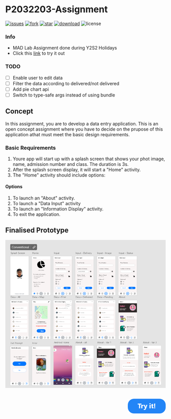 # P2032203-Assignment
[![issues](https://img.shields.io/github/issues/liang799/P2032203-Assignment)](https://github.com/liang799/P2032203-Assignment/issues/new)
[![fork](https://img.shields.io/github/forks/liang799/P2032203-Assignment)](https://github.com/liang799/P2032203-Assignment/fork)
[![star](https://img.shields.io/github/stars/liang799/P2032203-Assignment)](https://github.com/liang799/P2032203-Assignment/stargazers)
[![download](https://img.shields.io/github/downloads/liang799/P2032203-Assignment/v1.0.0/total)](https://github.com/liang799/P2032203-Assignment/releases/download/v1.0.0/delivery-tracker.apk)
![license](https://img.shields.io/github/license/liang799/P2032203-Assignment)

### Info
- MAD Lab Assignment done during Y2S2 Holidays
- Click this [link](https://xd.adobe.com/view/9d563f22-94b8-4581-83c2-aa175e78e35c-c805/) to try it out
### TODO
- [ ] Enable user to edit data
- [ ] Filter the data according to delivered/not delivered
- [ ] Add pie chart api
- [ ] Switch to type-safe args instead of using bundle

## Concept
In this assignment, you are to develop a data entry application. This is an open concept assignment where you have to decide on the prupose of this application athat must meet the basic
design requirements.

### Basic Requirements
1. Youre app will start up with a splash screen that shows your phot image, name, admission number and class. The duration is 3s.
2. After the splash screen display, it will start a "Home" activity.
3. The "Home" activity should include options:
  #### Options
  1. To launch an "About" activity.
  2. To launch a "Data Input" activity
  3. To launch an "Information Display" activity.
  4. To exit the application.

<!---- ## Prototype
![overview](pics/overview.png)

## Semi-final Prototype
![overview](pics/final.png) ---->

## Finalised Prototype
![overview](pics/finalFlash.png)
<!-- Click this [link](https://xd.adobe.com/view/9d563f22-94b8-4581-83c2-aa175e78e35c-c805/) to try it out -->
<div style="text-align: right">
  <br>
  <a href="https://xd.adobe.com/view/9d563f22-94b8-4581-83c2-aa175e78e35c-c805/" target="_blank">
  <img src="pics/CTA.png" />
  </a>
</div>

<!---
## Misc
### SQL Delivery Percentage
| status (0)            | percentage (1)  |
| --------------------- | --------------- |
| package delivered     | xxx             |
| package not delivered | xxx             |
--->
